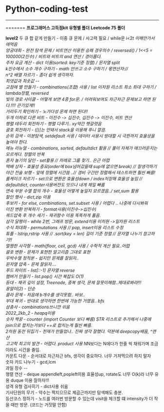 # Python-coding-test
---
=======
**프로그래머스 고득점kit 유형별 폴더**
**Leetcode 75 폴더**

**level2**
두 큐 합 같게 만들기 - 이중 큐 문제 / 사고력 필요 / while문 i<2*t 이해안가서 애먹음  
양궁대회 - 완전 탐색 문제 / 비트연산 이용한 승패 경우의수 / reversed() / 1<<5 = 100000(2진수) / 비트와 비트의 and 연산 / 경이롭다.  
주차 요금 계산 - dict 이용(sorted: key기준 정렬) / 문자열 split  
k진수에서 소수 개수 구하기 - math 안쓰고 소수 구하기 / 몫연산자://  
n^2 배열 자르기 - 좀더 쉽게 생각하자.  
최댓값과 최솟값 --  
교점에 별 만들기 - combinations(조합) 사용 / list 이차원 리스트  최소 최대 구하기 / lambda정렬, reversed  
빛의 경로 사이클 - 어떻게 보면 4중 for문. / 어려워보여도 차근차근 문제보고 하면 된다.!!!! 끈기있게!!  
거리두기 확인하기 - 노가다성 문제 하면 된다!!  
두개 이하로 다른 비트 - 이진수 -> 십진수, 십진수 -> 이진수, 비트 연산  
행렬 테두리 회전하기 - 행렬 다루기.. xy약간 헷갈렷음  
괄호 회전하기 - ([)]는 안돼서 stack을 이용해 푸니 깔끔.  
순위 검색 - 이분탐색, setdefault 사용 / 데이터 사용시 방대할 시 극한까지 효율성을 높여야 한다.  
메뉴 리뉴얼 - combinations, sorted, defaultdict 활용 // 풀이 자체가 매끄러운지는 모르게다. 정렬의 반복  
혼자 놀기의 달인 - set활용 // 차례로 그룹 찾기.. 은근 어렵  
택배 상자 - 효율성 중요(order에 box넘어갔을때 sup에 없으면 break) // 잘생각하기  
야간 전술 보행 - 앞에 정렬에 시간씀 ..// 경비 구간만 정렬해서 테스트하면 훨씬 빠름!   
롤케이크 자르기 - set으로 변환은 효율성down / index저장해 효율성 높임 // defaultdict, counter사용버전도 잇으나 내게 제일 빠름  
연속 부분 수열 합의 개수 - 효율성 어떻게 높일지 모르겠음../ set,sum 활용  
할인 행사 - dict,zip 이용  
후보키 - for else, combinations, set.subset 사용 / 어렵다 .. 나중에 다시봐줘  
이진 변환 반복하기 - format사용(이진수->십진수)  
쿼드압축 후 개수 세기 - 재귀함수 이용 똑똑하게 풀음.  
삼각 달팽이 - while 2번, 그래프 방문, extend이용 이차원 ->일차원 리스트  
수식 최대화 - permutations 사용 // pop, insert이용 리스트 수정  
튜플 - lstrip,rstrip 사용 // .sort(key = len) 길이 기준 정렬 // 문자열 나누기 참고하기!!  
멀쩡한 사각형 - math(floor, ceil, gcd) 사용 / 수학적 계산 필요..어렵  
괄호 변환 - 문제가 표현한 알고리즘 그대로 표현  
우박수열 정적분 - 쉽지만 문제를 잘읽자..  
문자열 압축 - 문제 잘읽자....  
푸드 파이트 - list[::-1] 문자열 reverse  
햄버거 만들기 - list.pop() 시간 복잡도 O(1)  
등대 - 재귀 깊이 설정, Treenode, 중복 생각, 문제 잘못이해함..제대로봐라!!!  
옹알이(2) - 단순  
콜라 문제 - 처음에 b개수를 생각못함.. 바보..  
부대 복귀 - 반대로 생각하면 한번에 가능한 거였음.. bfs  
삼총사 - combinations쓰니깐 쉬움  
2022_2kb_2 - heapq이용  
숫자 짝꿍 - counter (import Counter 보다 빠름) STR 리스트로 추가해서 나중에 join으로 합치는거보다 +=로 합치는게 훨씬 빠름.  
2차원 동전 뒤집기 - 천재가 만들었나.. 진짜 생각 잘했다. 덕분에 deepcopy배움, ^연산  
고고학 최고의 발견 - 어렵다. product 사용 N*N보다는 N에다가 한줄 씩 채워가며 조금이라도 시간을 줄임.  
카운트 다운 - 순서대로 차근차근 bfs, 생각이 중요하다. 너무 거져먹으려 하지 말자  
숫자 카드 나누기 - gcd,lcm  
과일 장수 --  
행렬 연산 - deque appendleft,popleft이용 효율성up, rotate도 너무 O(k)라 너무 유용 duque 이용 잘하자!!!  
성격 유형 검사히기 - dict사용 쉬움  
기사단원의 무기 - 약수는 짝지으므로 제곱근까지만 탐색해도 충분.  
등산코스 정하기 - 노드를 여러번 방문할 수 있는데 visit을 체크할 떄 intensity가 더 작을 때만 방문. (코드는 거짓말 안함)  